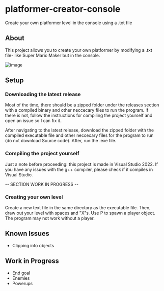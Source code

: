 # platformer-creator-console
Create your own platformer level in the console using a .txt file

## About

This project allows you to create your own platformer by modifying a .txt file- like Super Mario Maker but in the console.

![image](https://user-images.githubusercontent.com/98898166/177667224-f5fa709d-b6a7-4cc5-a332-b04f96708348.png)


## Setup

### Downloading the latest release

Most of the time, there should be a zipped folder under the releases section with a compiled binary and other neccecary files to run the program. If there is not, follow the instructions for compiling the project yourself and open an issue so I can fix it.

After navigating to the latest release, download the zipped folder with the compiled executable file and other neccecary files for the program to run (do not download Source code). After, run the .exe file.

### Compiling the project yourself

Just a note before proceeding: this project is made in Visual Studio 2022. If you have any issues with the g++ compiler, please check if it compiles in Visual Studio.

-- SECTION WORK IN PROGRESS --

### Creating your own level

Create a new text file in the same directory as the executable file. Then, draw out your level with spaces and "X"s. Use P to spawn a player object. The program may not work without a player.

## Known Issues

- Clipping into objects 

## Work in Progress

- End goal
- Enemies
- Powerups
